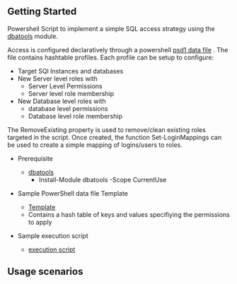 ## Getting Started
    
Powershell Script to implement a simple SQL access strategy using the [dbatools](https://dbatools.io/download/) module. 

Access is configured declaratively through a powershell [psd1 data file](https://learn.microsoft.com/en-us/powershell/module/microsoft.powershell.core/about/about_data_files?view=powershell-7.3) . The file contains hashtable profiles. Each profile can be setup to configure:
- Target SQl Instances and databases
- New Server level roles with
    - Server Level Permissions
    - Server level role membership
- New Database level roles with
    - database level permissions 
    - Database level role membership

The RemoveExisting property is used to remove/clean existing roles targeted in the script. 
Once created, the function Set-LoginMappings can be used to create a simple mapping of logins/users to roles.
    
- Prerequisite
    - [dbatools](https://dbatools.io/download/) 
        - Install-Module dbatools -Scope CurrentUse

- Sample PowerShell data file Template
    - [Template](Sample_PermissionsTemplate.psd1) 
    - Contains a hash table of keys and values specifiying the permissions to apply

- Sample execution script 
    - [execution script](Start-Import.ps1) 


## Usage scenarios
